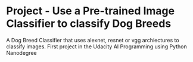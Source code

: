 # Project - Use a Pre-trained Image Classifier to classify Dog Breeds  
A Dog Breed Classifier that uses alexnet, resnet or vgg archiectures to classify images.
First project in the Udacity AI Programming using Python Nanodegree
